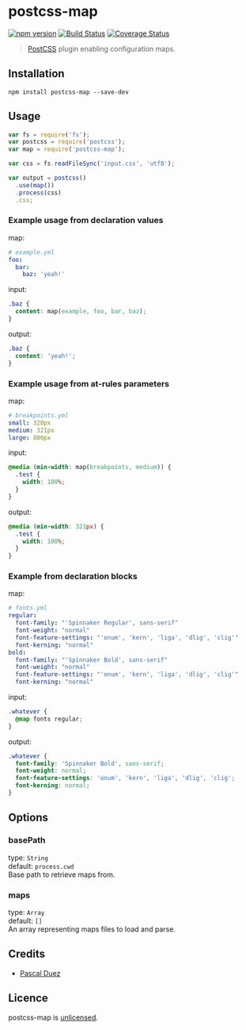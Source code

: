 # postcss-map

[![npm version][npm-image]][npm-url]
[![Build Status][travis-image]][travis-url]
[![Coverage Status][coveralls-image]][coveralls-url]


> [PostCSS] plugin enabling configuration maps.


## Installation

```
npm install postcss-map --save-dev
```


## Usage

```js
var fs = require('fs');
var postcss = require('postcss');
var map = require('postcss-map');

var css = fs.readFileSync('input.css', 'utf8');

var output = postcss()
  .use(map())
  .process(css)
  .css;
```

### Example usage from declaration values

map:
```yaml
# example.yml
foo:
  bar:
    baz: 'yeah!'
```

input:

```css
.baz {
  content: map(example, foo, bar, baz);
}
```

output:

```css
.baz {
  content: 'yeah!';
}
```

### Example usage from at-rules parameters

map:
```yaml
# breakpoints.yml
small: 320px
medium: 321px
large: 800px

```

input:

```css
@media (min-width: map(breakpoints, medium)) {
  .test {
    width: 100%;
  }
}
```

output:

```css
@media (min-width: 321px) {
  .test {
    width: 100%;
  }
}
```


### Example from declaration blocks

map:
```yaml
# fonts.yml
regular:
  font-family: "'Spinnaker Regular', sans-serif"
  font-weight: "normal"
  font-feature-settings: "'onum', 'kern', 'liga', 'dlig', 'clig'"
  font-kerning: "normal"
bold:
  font-family: "'Spinnaker Bold', sans-serif"
  font-weight: "normal"
  font-feature-settings: "'onum', 'kern', 'liga', 'dlig', 'clig'"
  font-kerning: "normal"
```

input:

```css
.whatever {
  @map fonts regular;
}
```

output:

```css
.whatever {
  font-family: 'Spinnaker Bold', sans-serif;
  font-weight: normal;
  font-feature-settings: 'onum', 'kern', 'liga', 'dlig', 'clig';
  font-kerning: normal;
}
```


## Options

### basePath
type: `String`  
default: `process.cwd`  
Base path to retrieve maps from.

### maps
type: `Array`  
default: `[]`  
An array representing maps files to load and parse.


## Credits

* [Pascal Duez](https://twitter.com/pascalduez)


## Licence

postcss-map is [unlicensed](http://unlicense.org/).



[PostCSS]: https://github.com/postcss/postcss

[npm-url]: https://www.npmjs.org/package/postcss-map
[npm-image]: http://img.shields.io/npm/v/postcss-map.svg?style=flat-square
[travis-url]: https://travis-ci.org/pascalduez/postcss-map?branch=master
[travis-image]: http://img.shields.io/travis/pascalduez/postcss-map.svg?style=flat-square
[coveralls-url]: https://coveralls.io/r/pascalduez/postcss-map
[coveralls-image]: https://img.shields.io/coveralls/pascalduez/postcss-map.svg?style=flat-square
[depstat-url]: https://david-dm.org/pascalduez/postcss-map
[depstat-image]: https://david-dm.org/pascalduez/postcss-map.svg?style=flat-square
[license-image]: http://img.shields.io/npm/l/postcss-map.svg?style=flat-square
[license-url]: UNLICENSE
